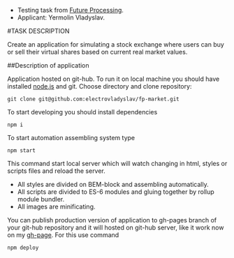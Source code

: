 * Testing task from [Future Processing](http://www.future-processing.com/).
* Applicant: Yermolin Vladyslav.

#TASK DESCRIPTION

Create an application for simulating a stock exchange where users can buy or sell their virtual shares based on current real market values.

##Description of application

Application hosted on git-hub. To run it on local machine you should have installed [node.js](https://nodejs.org/en/) and git. Choose directory and clone repository:
```
git clone git@github.com:electrovladyslav/fp-market.git
```
To start developing you should install  dependencies
```
npm i
```

To start automation assembling system type
```
npm start
```
This command start local server which will watch changing in html, styles or scripts files and reload the server.
 * All styles are divided on BEM-block and  assembling automatically.
 * All scripts are divided to ES-6 modules and gluing together by rollup module bundler.
 * All images are minificating.

 You can publish production version of application to gh-pages branch of your git-hub repository and it will hosted on git-hub server, like it work now on my [gh-page](https://electrovladyslav.github.io/fp-market/). For this use command

```
npm deploy
```


